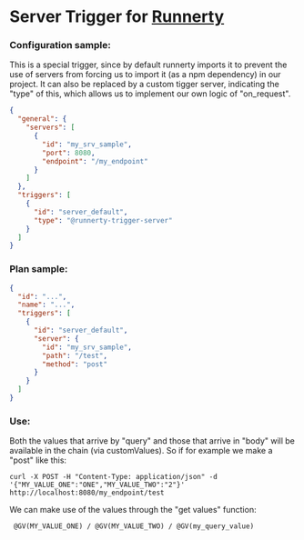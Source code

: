 # Server Trigger for [Runnerty]

### Configuration sample:

This is a special trigger, since by default runnerty imports it to prevent the use of servers from forcing us to import it (as a npm dependency) in our project. It can also be replaced by a custom tigger server, indicating the "type" of this, which allows us to implement our own logic of "on_request".

```json
{
  "general": {
    "servers": [
      {
        "id": "my_srv_sample",
        "port": 8080,
        "endpoint": "/my_endpoint"
      }
    ]
  },
  "triggers": [
    {
      "id": "server_default",
      "type": "@runnerty-trigger-server"
    }
  ]
}
```

### Plan sample:

```json
{
  "id": "...",
  "name": "...",
  "triggers": [
    {
      "id": "server_default",
      "server": {
        "id": "my_srv_sample",
        "path": "/test",
        "method": "post"
      }
    }
  ]
}
```

### Use:

Both the values that arrive by "query" and those that arrive in "body" will be available in the chain (via customValues).
So if for example we make a "post" like this:

```
curl -X POST -H "Content-Type: application/json" -d '{"MY_VALUE_ONE":"ONE","MY_VALUE_TWO":"2"}' http://localhost:8080/my_endpoint/test
```

We can make use of the values through the "get values" function:

```
 @GV(MY_VALUE_ONE) / @GV(MY_VALUE_TWO) / @GV(my_query_value)
```

[runnerty]: http://www.runnerty.io
